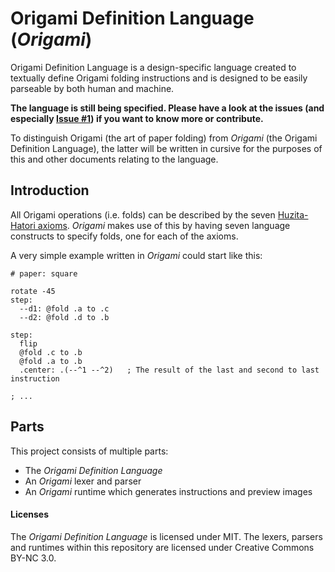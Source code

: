 # Origami Definition Language (_Origami_)
Origami Definition Language is a design-specific language created to textually define Origami folding instructions and is designed to be easily parseable by both human and machine.

**The language is still being specified. Please have a look at the issues (and especially [Issue #1](https://github.com/padarom/origami/issues/1)) if you want to know more or contribute.**

To distinguish Origami (the art of paper folding) from _Origami_ (the Origami Definition Language), the latter will be written in cursive for the purposes of this and other documents relating to the language.

## Introduction
All Origami operations (i.e. folds) can be described by the seven [Huzita-Hatori axioms](https://en.wikipedia.org/wiki/Huzita%E2%80%93Hatori_axioms). _Origami_ makes use of this by having seven language constructs to specify folds, one for each of the axioms.

A very simple example written in _Origami_ could start like this:
```origami
# paper: square

rotate -45
step:
  --d1: @fold .a to .c
  --d2: @fold .d to .b

step:
  flip
  @fold .c to .b
  @fold .a to .b
  .center: .(--^1 --^2)   ; The result of the last and second to last instruction

; ...
```

## Parts
This project consists of multiple parts:
- The _Origami Definition Language_
- An _Origami_ lexer and parser
- An _Origami_ runtime which generates instructions and preview images

#### Licenses
The _Origami Definition Language_ is licensed under MIT. The lexers, parsers and runtimes within this repository are licensed under Creative Commons BY-NC 3.0.
